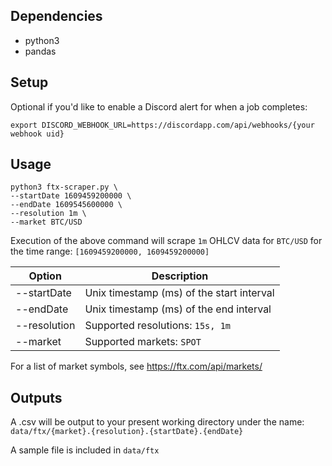## Dependencies
- python3
- pandas

## Setup
Optional if you'd like to enable a Discord alert for when a job completes: 

```export DISCORD_WEBHOOK_URL=https://discordapp.com/api/webhooks/{your webhook uid}```

## Usage

```
python3 ftx-scraper.py \
--startDate 1609459200000 \
--endDate 1609545600000 \
--resolution 1m \
--market BTC/USD
```

Execution of the above command will scrape ```1m``` OHLCV data for ```BTC/USD``` for the time range: ```[1609459200000, 1609459200000]```

Option | Description
--- | ---
--startDate | Unix timestamp (ms) of the start interval
--endDate | Unix timestamp (ms) of the end interval
--resolution | Supported resolutions: ```15s, 1m```
--market | Supported markets: ```SPOT```

For a list of market symbols, see 
https://ftx.com/api/markets/

## Outputs
A .csv will be output to your present working directory under the name: 
```data/ftx/{market}.{resolution}.{startDate}.{endDate}```

A sample file is included in 
```data/ftx```

